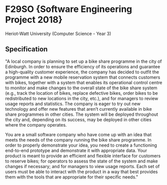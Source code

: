 # F29SO {Software Engineering Project 2018}
Heriot-Watt University (Computer Science - Year 3)

## Specification
"A local company is planning to set up a bike share programme in the city of Edinburgh. In order to ensure the efficiency of its operations and guarantee a high-quality customer experience, the company has decided to outfit the programme with a new mobile reservation system that connects customers with bikes, together with a system that enables its operational control centre to monitor and make changes to the overall state of the bike share system (e.g., track the location of bikes, replace defective bikes, order bikes to be redistributed to new locations in the city, etc.), and for managers to review usage reports and statistics. The company is eager to try out new technology and offer new features that aren’t currently available in bike share programmes in other cities. The system will be deployed throughout the city and, depending on its success, may be deployed in other cities where the company operates.

You are a small software company who have come up with an idea that meets the needs of the company running the bike share programme. In order to properly demonstrate your idea, you need to create a functioning end-to-end prototype and demonstrate it with appropriate data. Your product is meant to provide an efficient and flexible interface for customers to reserve bikes; for operators to assess the state of the system and make changes if necessary; and for managers to view usage reports. Each set of users must be able to interact with the product in a way that best provides them with the tools that are appropriate for their specific needs."
